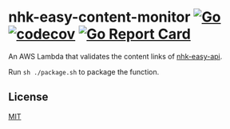 # nhk-easy-content-monitor [![Go](https://github.com/nhk-news-web-easy/nhk-easy-content-monitor/actions/workflows/build.yml/badge.svg?branch=main)](https://github.com/nhk-news-web-easy/nhk-easy-content-monitor/actions/workflows/build.yml) [![codecov](https://codecov.io/gh/nhk-news-web-easy/nhk-easy-content-monitor/branch/main/graph/badge.svg?token=2JDP3YUP8K)](https://codecov.io/gh/nhk-news-web-easy/nhk-easy-content-monitor) [![Go Report Card](https://goreportcard.com/badge/github.com/nhk-news-web-easy/nhk-easy-content-monitor)](https://goreportcard.com/report/github.com/nhk-news-web-easy/nhk-easy-content-monitor)
An AWS Lambda that validates the content links of [nhk-easy-api](https://github.com/nhk-news-web-easy/nhk-easy-api).

Run `sh ./package.sh` to package the function.

## License
[MIT](LICENSE)
